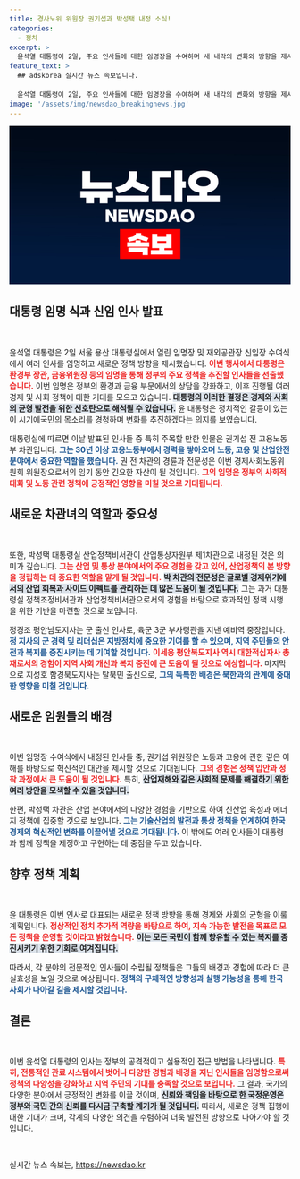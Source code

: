 ```yaml
---
title: 경사노위 위원장 권기섭과 박성택 내정 소식!
categories:
  - 정치
excerpt: >
  윤석열 대통령이 2일, 주요 인사들에 대한 임명장을 수여하며 새 내각의 변화와 방향을 제시했습니다. 노동과 산업 분야의 전문가들이 대거 내정된 이번 인사는 경제 정책의 전환점을 암시합니다. 클릭해서 자세한 내용을 확인하세요!
feature_text: >
  ## adskorea 실시간 뉴스 속보입니다.

  윤석열 대통령이 2일, 주요 인사들에 대한 임명장을 수여하며 새 내각의 변화와 방향을 제시했습니다. 노동과 산업 분야의 전문가들이 대거 내정된 이번 인사는 경제 정책의 전환점을 암시합니다. 클릭해서 자세한 내용을 확인하세요!
image: '/assets/img/newsdao_breakingnews.jpg'
---
```


<p><img src="/assets/img/newsdao_breakingnews.jpg" alt="adskorea 속보" /></p>

<h2 data-ke-size="size26">대통령 임명 식과 신임 인사 발표</h2>

<p data-ke-size="size16">&nbsp;</p>

<p data-ke-size="size16">
윤석열 대통령은 2일 서울 용산 대통령실에서 열린 임명장 및 재외공관장 신임장 수여식에서 여러 인사를 임명하고 새로운 정책 방향을 제시했습니다. <b><span style="color: #ee2323;">이번 행사에서 대통령은 환경부 장관, 금융위원장 등의 임명을 통해 정부의 주요 정책을 추진할 인사들을 선출했습니다.</span></b> 이번 임명은 정부의 환경과 금융 부문에서의 상담을 강화하고, 이후 진행될 여러 경제 및 사회 정책에 대한 기대를 모으고 있습니다. <b><span style="background-color: #21538527;">대통령의 이러한 결정은 경제와 사회의 균형 발전을 위한 신호탄으로 해석될 수 있습니다.</span></b> 윤 대통령은 정치적인 갈등이 있는 이 시기에국민의 목소리를 경청하며 변화를 추진하겠다는 의지를 보였습니다.
</p>

<p data-ke-size="size16">
대통령실에 따르면 이날 발표된 인사들 중 특히 주목할 만한 인물은 권기섭 전 고용노동부 차관입니다. <b><span style="color: #1a5490;">그는 30년 이상 고용노동부에서 경력을 쌓아오며 노동, 고용 및 산업안전 분야에서 중요한 역할을 했습니다.</span></b> 권 전 차관의 경륜과 전문성은 이번 경제사회노동위원회 위원장으로서의 임기 동안 긴요한 자산이 될 것입니다. <b><span style="color: #ee2323;">그의 임명은 정부의 사회적 대화 및 노동 관련 정책에 긍정적인 영향을 미칠 것으로 기대됩니다.</span></b>
</p>

<h2 data-ke-size="size26">새로운 차관녀의 역할과 중요성</h2>

<p data-ke-size="size16">&nbsp;</p>

<p data-ke-size="size16">
또한, 박성택 대통령실 산업정책비서관이 산업통상자원부 제1차관으로 내정된 것은 의미가 깊습니다. <b><span style="color: #ee2323;">그는 산업 및 통상 분야에서의 주요 경험을 갖고 있어, 산업정책의 본 방향을 정립하는 데 중요한 역할을 맡게 될 것입니다.</span></b> <b><span style="background-color: #21538527;">박 차관의 전문성은 글로벌 경제위기에서의 산업 회복과 사이드 이펙트를 관리하는 데 많은 도움이 될 것입니다.</span></b> 그는 과거 대통령실 정책조정비서관과 산업정책비서관으로서의 경험을 바탕으로 효과적인 정책 시행을 위한 기반을 마련할 것으로 보입니다.
</p>

<p data-ke-size="size16">
정경조 평안남도지사는 군 출신 인사로, 육군 3군 부사령관을 지낸 예비역 중장입니다. <b><span style="color: #1a5490;">정 지사의 군 경력 및 리더십은 지방정치에 중요한 기여를 할 수 있으며, 지역 주민들의 안전과 복지를 증진시키는 데 기여할 것입니다.</span></b> <b><span style="color: #ee2323;">이세웅 평안북도지사 역시 대한적십자사 총재로서의 경험이 지역 사회 개선과 복지 증진에 큰 도움이 될 것으로 예상합니다.</span></b> 마지막으로 지성호 함경북도지사는 탈북민 출신으로, <b><span style="color: #1a5490;">그의 독특한 배경은 북한과의 관계에 중대한 영향을 미칠 것입니다.</span></b>
</p>

<h2 data-ke-size="size26">새로운 임원들의 배경</h2>

<p data-ke-size="size16">&nbsp;</p>

<p data-ke-size="size16">
이번 임명장 수여식에서 내정된 인사들 중, 권기섭 위원장은 노동과 고용에 관한 깊은 이해를 바탕으로 혁신적인 대안을 제시할 것으로 기대됩니다. <b><span style="color: #ee2323;">그의 경험은 정책 입안과 정착 과정에서 큰 도움이 될 것입니다.</span></b> 특히, <b><span style="background-color: #21538527;">산업재해와 같은 사회적 문제를 해결하기 위한 여러 방안을 모색할 수 있을 것입니다.</span></b> 
</p>

<p data-ke-size="size16">
한편, 박성택 차관은 산업 분야에서의 다양한 경험을 기반으로 하여 신산업 육성과 에너지 정책에 집중할 것으로 보입니다. <b><span style="color: #1a5490;">그는 기술산업의 발전과 통상 정책을 연계하여 한국 경제의 혁신적인 변화를 이끌어낼 것으로 기대됩니다.</span></b> 이 밖에도 여러 인사들이 대통령과 함께 정책을 제정하고 구현하는 데 중점을 두고 있습니다. 
</p>

<h2 data-ke-size="size26">향후 정책 계획</h2>

<p data-ke-size="size16">&nbsp;</p>

<p data-ke-size="size16">
윤 대통령은 이번 인사로 대표되는 새로운 정책 방향을 통해 경제와 사회의 균형을 이룰 계획입니다. <b><span style="color: #ee2323;">정상적인 정치 추가적 역량을 바탕으로 하여, 지속 가능한 발전을 목표로 모든 정책을 운영할 것이라고 밝혔습니다.</span></b> <b><span style="background-color: #21538527;">이는 모든 국민이 함께 향유할 수 있는 복지를 증진시키기 위한 기회로 여겨집니다.</span></b> 
</p>

<p data-ke-size="size16">
따라서, 각 분야의 전문적인 인사들이 수립될 정책들은 그들의 배경과 경험에 따라 더 큰 실효성을 보일 것으로 예상됩니다. <b><span style="color: #1a5490;">정책의 구체적인 방향성과 실행 가능성을 통해 한국 사회가 나아갈 길을 제시할 것입니다.</span></b> 
</p>

<h2 data-ke-size="size26">결론</h2>

<p data-ke-size="size16">&nbsp;</p>

<p data-ke-size="size16">
이번 윤석열 대통령의 인사는 정부의 공격적이고 실용적인 접근 방법을 나타냅니다. <b><span style="color: #ee2323;">특히, 전통적인 관료 시스템에서 벗어나 다양한 경험과 배경을 지닌 인사들을 임명함으로써 정책의 다양성을 강화하고 지역 주민의 기대를 충족할 것으로 보입니다.</span></b> 그 결과, 국가의 다양한 분야에서 긍정적인 변화를 이끌 것이며, <b><span style="background-color: #21538527;">신뢰와 책임을 바탕으로 한 국정운영은 정부와 국민 간의 신뢰를 다시금 구축할 계기가 될 것입니다.</span></b> 따라서, 새로운 정책 집행에 대한 기대가 크며, 각계의 다양한 의견을 수렴하여 더욱 발전된 방향으로 나아가야 할 것입니다.
</p>

<p data-ke-size="size16">&nbsp;</p>
실시간 뉴스 속보는, <a href="https://newsdao.kr" rel="dofollow">https://newsdao.kr</a>


